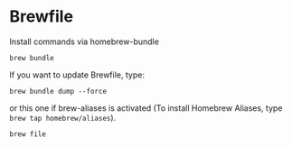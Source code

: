 
# Brewfile

Install commands via homebrew-bundle

```
brew bundle
```

If you want to update Brewfile, type:

```
brew bundle dump --force
```

or this one if brew-aliases is activated
(To install Homebrew Aliases, type `brew tap homebrew/aliases`).

```
brew file
```

